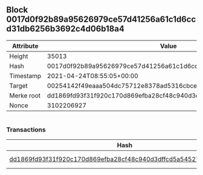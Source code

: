 ## Block 0017d0f92b89a95626979ce57d41256a61c1d6ccd31db6256b3692c4d06b18a4

Attribute | Value
--- | ---
Height | 35013
Hash | 0017d0f92b89a95626979ce57d41256a61c1d6ccd31db6256b3692c4d06b18a4
Timestamp | 2021-04-24T08:55:05+00:00
Target | 00254142f49eaaa504dc75712e8378ad5316cbcead634704b3734b6271167cc4
Merke root | dd1869fd93f31f920c170d869efba28cf48c940d3dffcd5a545278aa3f316082
Nonce | 3102206927

```

```

### Transactions

Hash | Amount
--- | ---
[dd1869fd93f31f920c170d869efba28cf48c940d3dffcd5a545278aa3f316082](dd1869fd93f31f920c170d869efba28cf48c940d3dffcd5a545278aa3f316082.md) | 10.00000000 SKEPTI 
